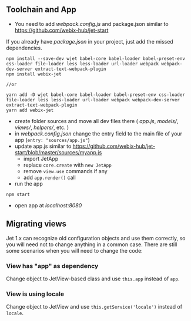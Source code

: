 ## Toolchain and App

- You need to add _webpack.config.js_ and package.json similar to https://github.com/webix-hub/jet-start 

If you already have _package.json_ in your project, just add the missed dependencies.

```
npm install --save-dev wjet babel-core babel-loader babel-preset-env css-loader file-loader less less-loader url-loader webpack webpack-dev-server extract-text-webpack-plugin
npm install webix-jet

//or

yarn add -D wjet babel-core babel-loader babel-preset-env css-loader file-loader less less-loader url-loader webpack webpack-dev-server extract-text-webpack-plugin
yarn add webix-jet
```

- create folder sources and move all dev files there ( _app.js_, _models/_, _views/_, _helpers/_, etc. )
- in _webpack.config.json_ change the entry field to the main file of your app (```entry: "sources/app.js"```)
- update app.js similar to https://github.com/webix-hub/jet-start/blob/master/sources/myapp.js
    - import JetApp
    - replace ```core.create``` with ```new JetApp```
    - remove ```view.use``` commands if any
    - add ```app.render()``` call
- run the app 

```
npm start
```
- open app at _localhost:8080_

## Migrating views

Jet 1.x can recognize old configuration objects and use them correctly, so you will need not to change anything in a common case. There are still some scenarios when you will need to change the code:

### View has "app" as dependency

Change object to JetView-based class and use ```this.app``` instead of ```app```.

### View is using locale

Change object to JetView and use ```this.getService('locale')``` instead of ```locale```.

